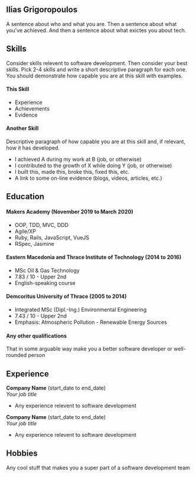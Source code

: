 ## Ilias Grigoropoulos

A sentence about who and what you are. Then a sentence about what you've achieved. And then a sentence about what exictes you about tech.

## Skills

Consider skills relevent to software development. Then consider your best skills. Pick 2-4 skills and write a short descriptive paragraph for each one. You should demonstrate how capable you are at this skill with examples.

#### This Skill

- Experience
- Achievements
- Evidence

#### Another Skill

Descriptive paragraph of how capable you are at this skill and, if relevant, how it has developed.

- I achieved A during my work at B (job, or otherwise)
- I contributed to the growth of X while doing Y (job, or otherwise)
- I built this, made this, broke this, fixed this, etc.
- A link to some on-line evidence (blogs, videos, articles, etc.)

## Education

#### Makers Academy (November 2019 to March 2020)

- OOP, TDD, MVC, DDD
- Agile/XP
- Ruby, Rails, JavaScript, VueJS
- RSpec, Jasmine

#### Eastern Macedonia and Thrace Institute of Technology (2014 to 2016)

- MSc Oil & Gas Technology
- 7.83 / 10 - Upper 2nd
- English-speaking course

#### Demcoritus University of Thrace (2005 to 2014)

- Integrated MSc (Dipl.-Ing.) Environmental Engineering
- 7.43 / 10 - Upper 2nd
- Emphasis: Atmospheric Pollution - Renewable Energy Sources

#### Any other qualifications

That in some arguable way make you a better software developer or well-rounded person

## Experience

**Company Name** (start_date to end_date)    
*Your job title*  
- Any experience relevent to software development

**Company Name** (start_date to end_date)   
*Your job title*  
- Any experience relevent to software development

## Hobbies

Any cool stuff that makes you a super part of a software development team
